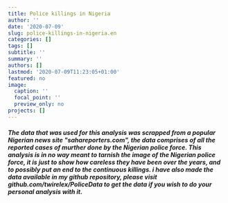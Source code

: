 ```yaml
---
title: Police killings in Nigeria
author: ''
date: '2020-07-09'
slug: police-killings-in-nigeria.en
categories: []
tags: []
subtitle: ''
summary: ''
authors: []
lastmod: '2020-07-09T11:23:05+01:00'
featured: no
image:
  caption: ''
  focal_point: ''
  preview_only: no
projects: []
---
```


##### The data that was used for this analysis was scrapped from a popular Nigerian news site "sahareporters.com", the data comprises of all the reported cases of murther done by the Nigerian police force. This analysis is in no way meant to tarnish the image of the Nigerian police force, it is just to show how careless they have been over the years, and to possibly put an end to the continuous killings. i have also made the data available in my github repository, please visit github.com/twirelex/PoliceData to get the data if you wish to do your personal analysis with it.



